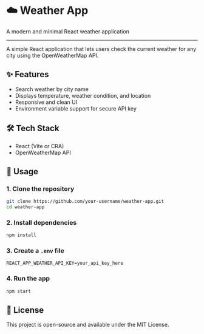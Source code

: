 # ☁️ Weather App

A modern and minimal React weather application

---

A simple React application that lets users check the current weather for any city using the OpenWeatherMap API.

## ✨ Features

* Search weather by city name
* Displays temperature, weather condition, and location
* Responsive and clean UI
* Environment variable support for secure API key

## 🛠️ Tech Stack

* React (Vite or CRA)
* OpenWeatherMap API

## 🚀 Usage

### 1. Clone the repository

```bash
git clone https://github.com/your-username/weather-app.git
cd weather-app
```

### 2. Install dependencies

```bash
npm install
```

### 3. Create a `.env` file

```env
REACT_APP_WEATHER_API_KEY=your_api_key_here
```

### 4. Run the app

```bash
npm start
```

## 📄 License

This project is open-source and available under the MIT License.
